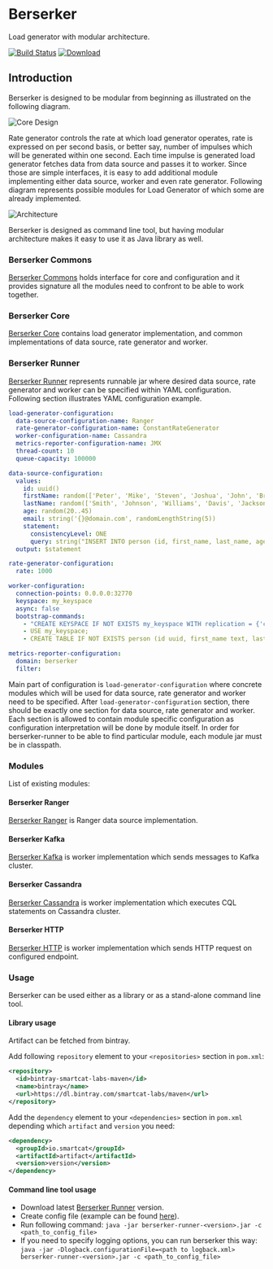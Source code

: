 # Berserker

Load generator with modular architecture.

[![Build Status](https://travis-ci.org/smartcat-labs/berserker.svg?branch=master)](https://travis-ci.org/smartcat-labs/berserker)
[ ![Download](https://api.bintray.com/packages/smartcat-labs/maven/berserker/images/download.svg) ](https://bintray.com/smartcat-labs/maven/berserker/_latestVersion)

## Introduction

Berserker is designed to be modular from beginning as illustrated on the following diagram.

![Core Design](images/core-design.png)

Rate generator controls the rate at which load generator operates, rate is expressed on per second basis, or better say, number of impulses which will be generated within one second. Each time impulse is generated load generator fetches data from data source and passes it to worker. Since those are simple interfaces, it is easy to add additional module implementing either data source, worker and even rate generator.
Following diagram represents possible modules for Load Generator of which some are already implemented.

![Architecture](images/architecture.png)

Berserker is designed as command line tool, but having modular architecture makes it easy to use it as Java library as well.

### Berserker Commons

[Berserker Commons](berserker-commons) holds interface for core and configuration and it provides signature all the modules need to confront to be able to work together.

### Berserker Core

[Berserker Core](berserker-core) contains load generator implementation, and common implementations of data source, rate generator and worker.

### Berserker Runner

[Berserker Runner](berserker-runner) represents runnable jar where desired data source, rate generator and worker can be specified within YAML configuration.
Following section illustrates YAML configuration example.

```yaml
load-generator-configuration:
  data-source-configuration-name: Ranger
  rate-generator-configuration-name: ConstantRateGenerator
  worker-configuration-name: Cassandra
  metrics-reporter-configuration-name: JMX
  thread-count: 10
  queue-capacity: 100000

data-source-configuration:
  values:
    id: uuid()
    firstName: random(['Peter', 'Mike', 'Steven', 'Joshua', 'John', 'Brandon'])
    lastName: random(['Smith', 'Johnson', 'Williams', 'Davis', 'Jackson', 'White', 'Lewis', 'Clark'])
    age: random(20..45)
    email: string('{}@domain.com', randomLengthString(5))
    statement:
      consistencyLevel: ONE
      query: string("INSERT INTO person (id, first_name, last_name, age, email) VALUES ({}, '{}', '{}', {}, '{}');", $id, $firstName, $lastName, $age, $email)
  output: $statement

rate-generator-configuration:
  rate: 1000

worker-configuration:
  connection-points: 0.0.0.0:32770
  keyspace: my_keyspace
  async: false
  bootstrap-commands:
    - "CREATE KEYSPACE IF NOT EXISTS my_keyspace WITH replication = {'class': 'SimpleStrategy', 'replication_factor': 1};"
    - USE my_keyspace;
    - CREATE TABLE IF NOT EXISTS person (id uuid, first_name text, last_name text, age int, email text, primary key (id));

metrics-reporter-configuration:
  domain: berserker
  filter:
```

Main part of configuration is `load-generator-configuration` where concrete modules which will be used for data source, rate generator and worker need to be specified. After `load-generator-configuration` section, there should be exactly one section for data source, rate generator and worker.
Each section is allowed to contain module specific configuration as configuration interpretation will be done by module itself.
In order for berserker-runner to be able to find particular module, each module jar must be in classpath.

### Modules

List of existing modules:

#### Berserker Ranger

[Berserker Ranger](berserker-ranger) is Ranger data source implementation.

#### Berserker Kafka

[Berserker Kafka](berserker-kafka) is worker implementation which sends messages to Kafka cluster.

#### Berserker Cassandra
[Berserker Cassandra](berserker-cassandra) is worker implementation which executes CQL statements on Cassandra cluster.

#### Berserker HTTP
[Berserker HTTP](berserker-http) is worker implementation which sends HTTP request on configured endpoint.

### Usage

Berserker can be used either as a library or as a stand-alone command line tool.

#### Library usage

Artifact can be fetched from bintray.

Add following `repository` element to your `<repositories>` section in `pom.xml`:

```xml
<repository>
  <id>bintray-smartcat-labs-maven</id>
  <name>bintray</name>
  <url>https://dl.bintray.com/smartcat-labs/maven</url>
</repository>
```

Add the `dependency` element to your `<dependencies>` section in `pom.xml` depending which `artifact` and `version` you need:

```xml
<dependency>
  <groupId>io.smartcat</groupId>
  <artifactId>artifact</artifactId>
  <version>version</version>
</dependency>
```

#### Command line tool usage

- Download latest [Berserker Runner](https://bintray.com/smartcat-labs/maven/berserker) version.
- Create config file (example can be found [here](berserker-runner/src/example/resources/ranger-cassandra.yml)).
- Run following command: `java -jar berserker-runner-<version>.jar -c <path_to_config_file>`
- If you need to specify logging options, you can run berserker this way: `java -jar -Dlogback.configurationFile=<path to logback.xml> berserker-runner-<version>.jar -c <path_to_config_file>`
